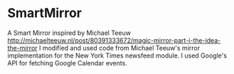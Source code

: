 # SmartMirror
A Smart Mirror inspired by Michael Teeuw http://michaelteeuw.nl/post/80391333672/magic-mirror-part-i-the-idea-the-mirror
I modified and used code from Michael Teeuw's mirror implementation for the New York Times newsfeed module.
I used Google's API for fetching Google Calendar events.
